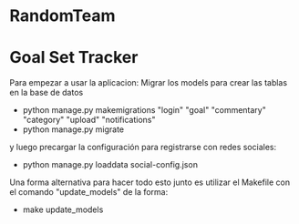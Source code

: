 # RandomTeam

# Goal Set Tracker

Para empezar a usar la aplicacion:
Migrar los models para crear las tablas en la base de datos
- python manage.py makemigrations "login" "goal" "commentary" "category" "upload" "notifications"
- python manage.py migrate

y luego precargar la configuración para registrarse con redes sociales:
- python manage.py loaddata social-config.json

Una forma alternativa para hacer todo esto junto es utilizar el Makefile con el comando "update_models" de la forma:
- make update_models
